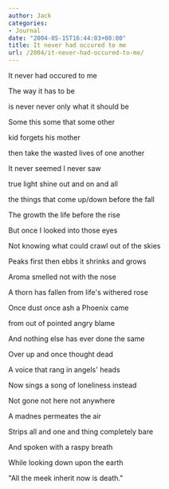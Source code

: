 ```yaml
---
author: Jack
categories:
- Journal
date: "2004-05-15T16:44:03+00:00"
title: It never had occured to me
url: /2004/it-never-had-occured-to-me/
---
```


It never had occured to me 

The way it has to be 

is never never only what it should be 

Some this some that some other 

kid forgets his mother 

then take the wasted lives of one another 

It never seemed I never saw 

true light shine out and on and all 

the things that come up/down before the fall 

The growth the life before the rise 

But once I looked into those eyes 

Not knowing what could crawl out of the skies 

Peaks first then ebbs it shrinks and grows 

Aroma smelled not with the nose 

A thorn has fallen from life's withered rose 

Once dust once ash a Phoenix came 

from out of pointed angry blame 

And nothing else has ever done the same 

Over up and once thought dead 

A voice that rang in angels' heads 

Now sings a song of loneliness instead 

Not gone not here not anywhere 

A madnes permeates the air 

Strips all and one and thing completely bare 

And spoken with a raspy breath 

While looking down upon the earth 

"All the meek inherit now is death."